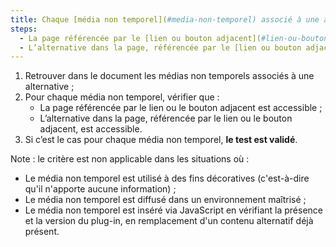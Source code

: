 ```yaml
---
title: Chaque [média non temporel](#media-non-temporel) associé à une alternative vérifie-t-il une de ces conditions (hors cas particuliers) ?
steps:
  - La page référencée par le [lien ou bouton adjacent](#lien-ou-bouton-adjacent) est accessible ;
  - L’alternative dans la page, référencée par le [lien ou bouton adjacent](#lien-ou-bouton-adjacent), est accessible.
---
```


1. Retrouver dans le document les médias non temporels associés à une alternative ;
2. Pour chaque média non temporel, vérifier que :
   - La page référencée par le lien ou le bouton adjacent est accessible ;
   - L’alternative dans la page, référencée par le lien ou le bouton adjacent, est accessible.
3. Si c’est le cas pour chaque média non temporel, **le test est validé**.

Note : le critère est non applicable dans les situations où :

- Le média non temporel est utilisé à des fins décoratives (c'est-à-dire qu'il n'apporte aucune information) ;
- Le média non temporel est diffusé dans un environnement maîtrisé ;
- Le média non temporel est inséré via JavaScript en vérifiant la présence et la version du plug-in, en remplacement d'un contenu alternatif déjà présent.
